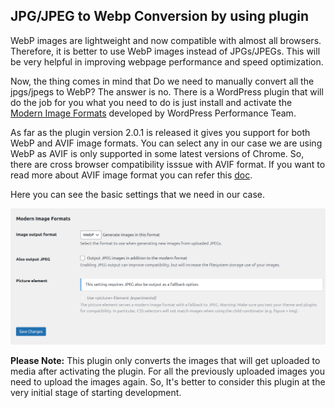 
## **JPG/JPEG to Webp Conversion by using plugin**

WebP images are lightweight and now compatible with almost all browsers. Therefore, it is better to use WebP images instead of JPGs/JPEGs. This will be very helpful in improving webpage performance and speed optimization.

Now, the thing comes in mind that Do we need to manually convert all the jpgs/jpegs to WebP? The answer is no. There is a WordPress plugin that will do the job for you what you need to do is just install and activate the [Modern Image Formats](https://wordpress.org/plugins/webp-uploads/) developed by WordPress Performance Team.

As far as the plugin version 2.0.1 is released it gives you support for both WebP and AVIF image formats. You can select any in our case we are using WebP as AVIF is only supported in some latest versions of Chrome. So, there are cross browser compatibility isssue with AVIF format. If you want to read more about AVIF image format you can refer this [doc](https://web.dev/learn/images/avif).

Here you can see the basic settings that we need in our case.

![Plugins Settings Page](image-2.png)

**Please Note:** This plugin only converts the images that will get uploaded to media after activating the plugin. For all the previously uploaded images you need to upload the images again. So, It's better to consider this plugin at the very initial stage of starting development.